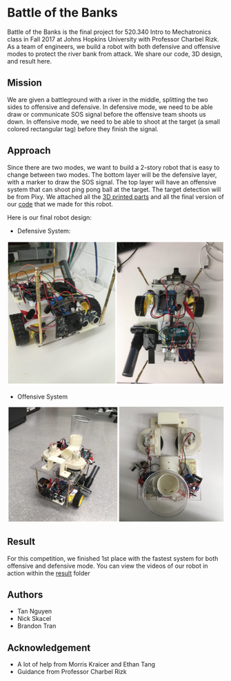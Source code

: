 # Battle of the Banks

Battle of the Banks is the final project for 520.340 Intro to Mechatronics class in Fall 2017 at Johns Hopkins University with Professor Charbel Rizk. As a team of engineers, we build a robot with both defensive and offensive modes to protect the river bank from attack. We share our code, 3D design, and result here. 

## Mission
We are given a battleground with a river in the middle, splitting the two sides to offensive and defensive. In defensive mode, we need to be able draw or communicate SOS signal before the offensive team shoots us down. In offensive mode, we need to be able to shoot at the target (a small colored rectangular tag) before they finish the signal.  

## Approach
Since there are two modes, we want to build a 2-story robot that is easy to change between two modes. The bottom layer will be the defensive layer, with a marker to draw the SOS signal. The top layer will have an offensive system that can shoot ping pong ball at the target. The target detection will be from Pixy. We attached all the [3D printed parts](https://github.com/tannnguyen/Battle-of-the-Banks/tree/master/3dprint) and all the final version of our [code](https://github.com/tannnguyen/Battle-of-the-Banks/tree/master/code) that we made for this robot. 

Here is our final robot design:
* Defensive System:
<p>
<img src="https://github.com/tannnguyen/Battle-of-the-Banks/blob/master/result/defensive.png">
</p>

* Offensive System
<p>
<img src="https://github.com/tannnguyen/Battle-of-the-Banks/blob/master/result/offensive.png">
</p>

## Result
For this competition, we finished 1st place with the fastest system for both offensive and defensive mode. You can view the videos of our robot in action within the [result](https://github.com/tannnguyen/Battle-of-the-Banks/tree/master/result) folder

## Authors
* Tan Nguyen
* Nick Skacel
* Brandon Tran

## Acknowledgement
* A lot of help from Morris Kraicer and Ethan Tang
* Guidance from Professor Charbel Rizk
